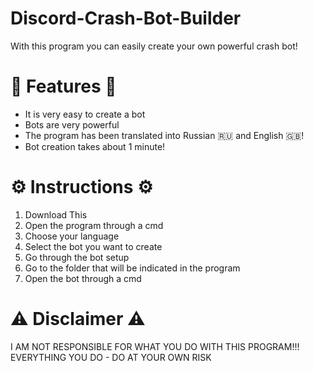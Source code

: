 # Discord-Crash-Bot-Builder
With this program you can easily create your own powerful crash bot!

# 🌟 Features 🌟
- It is very easy to create a bot
- Bots are very powerful
- The program has been translated into Russian 🇷🇺 and English 🇬🇧!
- Bot creation takes about 1 minute!

# ⚙️ Instructions ⚙️
1) Download This
2) Open the program through a cmd
3) Choose your language
4) Select the bot you want to create
5) Go through the bot setup
6) Go to the folder that will be indicated in the program
7) Open the bot through a cmd

# ⚠️ Disclaimer ⚠️
I AM NOT RESPONSIBLE FOR WHAT YOU DO WITH THIS PROGRAM!!!
EVERYTHING YOU DO - DO AT YOUR OWN RISK
